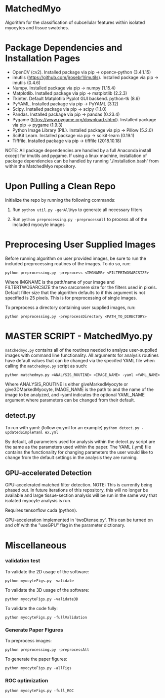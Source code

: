# MatchedMyo

Algorithm for the classification of subcellular features within isolated myocytes and tissue swatches. 

# Package Dependencies and Installation Pages
* OpenCV (cv2). Installed package via pip -> opencv-python (3.4.1.15)
* imutils (https://github.com/jrosebr1/imutils). Installed package via pip -> imutils (0.4.6)
* Numpy. Installed package via pip -> numpy (1.15.4)
* Matplotlib. Installed package via pip -> matplotlib (2.2.3)
* Tkinter. Default Matplotlib Pyplot GUI backend. python-tk (8.6)
* PyYAML. Installed package via pip -> PyYAML (3.12)
* Scipy. Installed package via pip -> scipy (1.1.0)
* Pandas. Installed package via pip -> pandas (0.23.4)
* Pygame (https://www.pygame.org/download.shtml). Installed package via pip -> pygame (1.9.3)
* Python Image Library (PIL). Installed package via pip -> Pillow (5.2.0)
* SciKit Learn. Installed package via pip -> scikit-learn (0.19.1)
* Tifffile. Installed package via pip -> tifffile (2018.10.18)

NOTE: All package dependencies are handled by a full Anaconda install except for imutils and pygame.
If using a linux machine, installation of package dependencies can be handled by running './installation.bash' from within the MatchedMyo repository.

# Upon Pulling a Clean Repo
Initialize the repo by running the following commands:

1. Run `python util.py -genAllMyo` to generate all necessary filters

2. Run `python preprocessing.py -preprocessAll` to process all of the included myocyte images

# Preprocesing User Supplied Images

Before running algorithm on user provided images, be sure to run the included preprocessing routines of the images. To do so, run:

`python preprocessing.py -preprocess <IMGNAME> <FILTERTWOSARCSIZE>`

Where IMGNAME is the path/name of your image and FILTERTWOSARCSIZE the two sarcomere size for the filters used in pixels. Default filter size that the algorithm defaults to if this argument is not specified is 25 pixels. This is for preprocessing of single images.

To preprocess a directory containing user supplied images, run:

`python preprocessing.py -preprocessDirectory <PATH_TO_DIRECTORY>`

# MASTER SCRIPT - MatchedMyo.py

`matchedmyo.py` contains all of the routines needed to analyze user-supplied images with command line functionality. All arguments for analysis routines have default values that can be changed
via the specifed YAML file when calling the `matchedmyo.py` script as such:

`python matchedmyo.py <ANALYSIS_ROUTINE> <IMAGE_NAME> -yaml <YAML_NAME>`

Where ANALYSIS_ROUTINE is either giveMarkedMyocyte or give3DMarkedMyocyte, IMAGE_NAME is the path to and the name of the image to be analyzed, and -yaml indicates the optional
YAML_NAME argument where parameters can be changed from their default.

## detect.py 
To run with yaml: (follow ex.yml for an example) 
`python detect.py -updatedSimpleYaml ex.yml`

By default, all parameters used for analysis within the detect.py script are the same as the parameters used within the paper. The YAML (.yml) file contains the functionality for changing parameters the user would like to change from the default settings in the analysis they are running. 


## GPU-accelerated Detection
GPU-accelerated matched filter detection. NOTE: This is currently being phased out. In future iterations of this repository, this will no longer be available and large tissue-section analysis will be run in the same way that isolated myocyte analysis is run.

Requires tensorflow cuda (python).

GPU-acceleration implemented in 'twoDtense.py'. This can be turned on and off with the "useGPU" flag in the parameter dictionary.

# Miscellaneous 

### validation test
To validate the 2D usage of the software:

`python myocyteFigs.py -validate`

To validate the 3D usage of the software:

`python myocyteFigs.py -validate3D`

To validate the code fully:

`python myocyteFigs.py -fullValidation`

### Generate Paper Figures
To preprocess images:

`python preprocessing.py -preprocessAll`

To generate the paper figures:

`python myocyteFigs.py -allFigs`

### ROC optimization

`python myocyteFigs.py -full_ROC`

